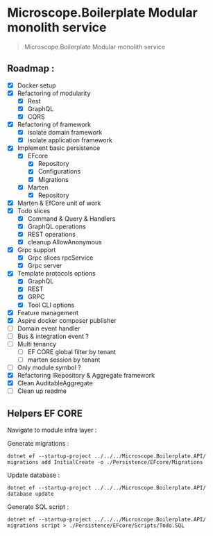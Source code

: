 # Microscope.Boilerplate Modular monolith service

> Microscope.Boilerplate Modular monolith service

## Roadmap : 

- [x] Docker setup
- [x] Refactoring of modularity
  - [x] Rest
  - [x] GraphQL
  - [x] CQRS
- [x] Refactoring of framework
  - [x] isolate domain framework
  - [x] isolate application framework
- [x] Implement basic persistence
  - [x] EFcore
    - [x] Repository
    - [x] Configurations
    - [x] Migrations
  - [x] Marten
    - [x] Repository
- [x] Marten & EfCore unit of work
- [x] Todo slices
  - [x] Command & Query & Handlers
  - [x] GraphQL operations
  - [x] REST operations
  - [x] cleanup AllowAnonymous
- [x] Grpc support
  - [x] Grpc slices rpcService
  - [x] Grpc server
- [x] Template protocols options
  - [x] GraphQL
  - [x] REST
  - [x] GRPC
  - [x] Tool CLI options
- [x] Feature management
- [x] Aspire docker composer publisher
- [ ] Domain event handler
- [ ] Bus & integration event ?
- [ ] Multi tenancy
  - [ ] EF CORE global filter by tenant
  - [ ] marten session by tenant
- [ ] Only module symbol ?
- [x] Refactoring IRepository & Aggregate framework
- [x] Clean AuditableAggregate
- [ ] Clean up readme

## Helpers EF CORE

Navigate to module infra layer :

Generate migrations :

    dotnet ef --startup-project ../../../Microscope.Boilerplate.API/ migrations add InitialCreate -o ./Persistence/EFcore/Migrations

Update database :

    dotnet ef --startup-project ../../../Microscope.Boilerplate.API/ database update

Generate SQL script :

    dotnet ef --startup-project ../../../Microscope.Boilerplate.API/ migrations script > ./Persistence/EFcore/Scripts/Todo.SQL
